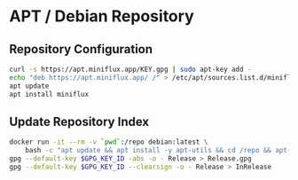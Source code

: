 APT / Debian Repository
=======================

Repository Configuration
------------------------

```bash
curl -s https://apt.miniflux.app/KEY.gpg | sudo apt-key add -
echo "deb https://apt.miniflux.app/ /" > /etc/apt/sources.list.d/miniflux.list
apt update
apt install miniflux
```

Update Repository Index
-----------------------

```bash
docker run -it --rm -v `pwd`:/repo debian:latest \
    bash -c "apt update && apt install -y apt-utils && cd /repo && apt-ftparchive --arch amd64 packages . > Packages && gzip -k -f Packages && apt-ftparchive release . > Release"
gpg --default-key $GPG_KEY_ID -abs -o - Release > Release.gpg
gpg --default-key $GPG_KEY_ID --clearsign -o - Release > InRelease
```
